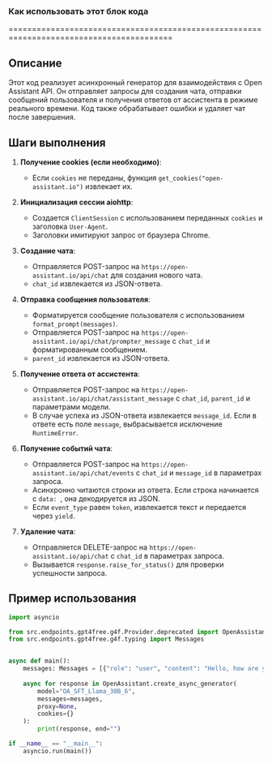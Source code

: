 ### **Как использовать этот блок кода**
=========================================================================================

Описание
-------------------------
Этот код реализует асинхронный генератор для взаимодействия с Open Assistant API. Он отправляет запросы для создания чата, отправки сообщений пользователя и получения ответов от ассистента в режиме реального времени. Код также обрабатывает ошибки и удаляет чат после завершения.

Шаги выполнения
-------------------------
1. **Получение cookies (если необходимо)**:
   - Если `cookies` не переданы, функция `get_cookies("open-assistant.io")` извлекает их.

2. **Инициализация сессии aiohttp**:
   - Создается `ClientSession` с использованием переданных `cookies` и заголовка `User-Agent`.
   - Заголовки имитируют запрос от браузера Chrome.

3. **Создание чата**:
   - Отправляется POST-запрос на `https://open-assistant.io/api/chat` для создания нового чата.
   - `chat_id` извлекается из JSON-ответа.

4. **Отправка сообщения пользователя**:
   - Форматируется сообщение пользователя с использованием `format_prompt(messages)`.
   - Отправляется POST-запрос на `https://open-assistant.io/api/chat/prompter_message` с `chat_id` и форматированным сообщением.
   - `parent_id` извлекается из JSON-ответа.

5. **Получение ответа от ассистента**:
   - Отправляется POST-запрос на `https://open-assistant.io/api/chat/assistant_message` с `chat_id`, `parent_id` и параметрами модели.
   - В случае успеха из JSON-ответа извлекается `message_id`. Если в ответе есть поле `message`, выбрасывается исключение `RuntimeError`.

6. **Получение событий чата**:
   - Отправляется POST-запрос на `https://open-assistant.io/api/chat/events` с `chat_id` и `message_id` в параметрах запроса.
   - Асинхронно читаются строки из ответа. Если строка начинается с `data: `, она декодируется из JSON.
   - Если `event_type` равен `token`, извлекается текст и передается через `yield`.

7. **Удаление чата**:
   - Отправляется DELETE-запрос на `https://open-assistant.io/api/chat` с `chat_id` в параметрах запроса.
   - Вызывается `response.raise_for_status()` для проверки успешности запроса.

Пример использования
-------------------------

```python
import asyncio

from src.endpoints.gpt4free.g4f.Provider.deprecated import OpenAssistant
from src.endpoints.gpt4free.g4f.typing import Messages


async def main():
    messages: Messages = [{"role": "user", "content": "Hello, how are you?"}]
    
    async for response in OpenAssistant.create_async_generator(
        model="OA_SFT_Llama_30B_6",
        messages=messages,
        proxy=None,
        cookies={}
    ):
        print(response, end="")

if __name__ == "__main__":
    asyncio.run(main())